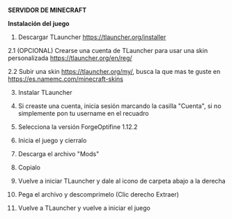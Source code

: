 **SERVIDOR DE MINECRAFT**

__Instalación del juego__

1. Descargar TLauncher https://tlauncher.org/installer	

2.1 (OPCIONAL) Crearse una cuenta de TLauncher para usar una skin personalizada https://tlauncher.org/en/reg/

 2.2 Subir una skin https://tlauncher.org/my/, busca la que mas te guste en https://es.namemc.com/minecraft-skins

3. Instalar TLauncher

4. Si creaste una cuenta, inicia sesión marcando la casilla "Cuenta", si no simplemente pon tu username en el recuadro

5. Selecciona la versión ForgeOptifine 1.12.2

6. Inicia el juego y cierralo

7. Descarga el archivo "Mods"

8. Copialo

8. Vuelve a iniciar TLauncher y dale al icono de carpeta abajo a la derecha

9. Pega el archivo y descomprimelo (Clic derecho Extraer)

10. Vuelve a TLauncher y vuelve a iniciar el juego
